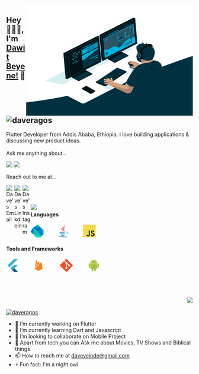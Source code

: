 <img align="right" alt="GIF" src="https://github.com/daveragos/daveragos/blob/main/code.gif?raw=true" width="450" height="300" />

## Hey👋👋👋, I'm [Dawit Beyene!](mailto:daveyeinde@gmail.com) 👋 <a align="left"> <img src="https://komarev.com/ghpvc/?username=daveragos&label=Views&color=blue&style=plastic" alt="daveragos" /> </a>

Flutter Developer from Addis Ababa, Ethiopia. I love building applications & discussing new product ideas.
<br/>
<br/>
Ask me anything about...

<img src='https://img.shields.io/badge/flutter-%230095D5?logo=flutter&logoColor=blue&style=for-the-badge' height='25'/> <img src='https://img.shields.io/badge/Android-3DDC84?logo=android&logoColor=white&style=for-the-badge' height='25'/>


Reach out to me at...

<a href="mailto:daveyeinde@gmail.com">
  <img align="left" alt="Dave's Email" width="22px" src="https://cdn.jsdelivr.net/npm/simple-icons@v3/icons/google.svg" />
<a href="https://www.linkedin.com/in/dawit-beyene-computer-geek/">
  <img align="left" alt="Dave's Linkdein" width="22px" src="https://cdn.jsdelivr.net/npm/simple-icons@v3/icons/linkedin.svg" />
</a><a href="https://instagram.com/dave_ragos/">
  <img align="left" alt="Dave's Instagram" width="22px" src="https://cdn.jsdelivr.net/npm/simple-icons@v3/icons/instagram.svg" />
</a>
<br/>
<br/>
<br/>
<img align="left" src="https://github-readme-stats.vercel.app/api?username=daveragos&show_icons=true&title_color=fff&icon_color=79ff97&text_color=9f9f9f&bg_color=151515"/>

#### Languages
<img src="https://raw.githubusercontent.com/devicons/devicon/master/icons/dart/dart-original.svg" height="35"/>&nbsp;&nbsp;&nbsp;&nbsp;&nbsp;&nbsp;&nbsp;&nbsp;
<img src="https://raw.githubusercontent.com/devicons/devicon/master/icons/java/java-original.svg" height="35">&nbsp;&nbsp;&nbsp;&nbsp;&nbsp;&nbsp;&nbsp;&nbsp;
<img src="https://raw.githubusercontent.com/devicons/devicon/master/icons/javascript/javascript-original.svg" height="35">&nbsp;&nbsp;&nbsp;&nbsp;&nbsp;&nbsp;&nbsp;&nbsp;

#### Tools and Frameworks
<img src="https://raw.githubusercontent.com/devicons/devicon/master/icons/flutter/flutter-original.svg" height="35"/>&nbsp;&nbsp;&nbsp;&nbsp;&nbsp;&nbsp;&nbsp;&nbsp;
<img src="https://raw.githubusercontent.com/devicons/devicon/master/icons/firebase/firebase-plain.svg" width="35px">&nbsp;&nbsp;&nbsp;&nbsp;&nbsp;&nbsp;&nbsp;&nbsp;&nbsp;
<img src="https://raw.githubusercontent.com/devicons/devicon/master/icons/git/git-original.svg" width="35px">&nbsp;&nbsp;&nbsp;&nbsp;&nbsp;&nbsp;&nbsp;&nbsp;&nbsp;
<img src="https://raw.githubusercontent.com/devicons/devicon/master/icons/android/android-original.svg" height="35"/>&nbsp;&nbsp;&nbsp;&nbsp;&nbsp;&nbsp;&nbsp;&nbsp;

<br>
<br>
<br>
<a href="https://github.com/daveragos">
  <img align="right" src="https://github-readme-stats.vercel.app/api/top-langs/?username=daveragos&theme=dark&hide_langs_below=1" />
</a>

<br>
<p>
  <a href="https://github.com/daveragos">
  <img align="center" src="https://github-readme-streak-stats.herokuapp.com/?user=daveragos&theme=dark&" alt="daveragos" />
  </a>
  </p>

- 🔭 I’m currently working on Flutter
- 🌱 I’m currently learning Dart and Javascript
- 👯 I’m looking to collaborate on Mobile Project
- 💬 Apart from tech you can Ask me about Movies, TV Shows and Biblical things
- 📫 How to reach me at daveyeinde@gmail.com
- ⚡ Fun fact: I'm a night owl.

<br/>
<br/>
